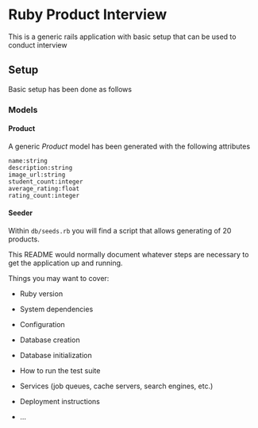 # Ruby Product Interview

This is a generic rails application with basic setup that can be used to conduct interview

## Setup

Basic setup has been done as follows

### Models

#### Product

A generic _Product_ model has been generated with the following attributes

```
name:string
description:string
image_url:string
student_count:integer
average_rating:float
rating_count:integer
```

#### Seeder

Within `db/seeds.rb` you will find a script that allows generating of 20 products.

This README would normally document whatever steps are necessary to get the
application up and running.

Things you may want to cover:

- Ruby version

- System dependencies

- Configuration

- Database creation

- Database initialization

- How to run the test suite

- Services (job queues, cache servers, search engines, etc.)

- Deployment instructions

- ...
